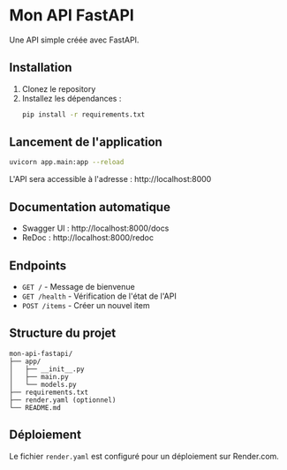 # Mon API FastAPI

Une API simple créée avec FastAPI.

## Installation

1. Clonez le repository
2. Installez les dépendances :
   ```bash
   pip install -r requirements.txt
   ```

## Lancement de l'application

```bash
uvicorn app.main:app --reload
```

L'API sera accessible à l'adresse : http://localhost:8000

## Documentation automatique

- Swagger UI : http://localhost:8000/docs
- ReDoc : http://localhost:8000/redoc

## Endpoints

- `GET /` - Message de bienvenue
- `GET /health` - Vérification de l'état de l'API
- `POST /items` - Créer un nouvel item

## Structure du projet

```
mon-api-fastapi/
├── app/
│   ├── __init__.py
│   ├── main.py
│   └── models.py
├── requirements.txt
├── render.yaml (optionnel)
└── README.md
```

## Déploiement

Le fichier `render.yaml` est configuré pour un déploiement sur Render.com.
